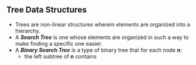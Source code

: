## Tree Data Structures
- Trees are non-linear structures wherein elements are organized into a hierarchy.
- A ***Search Tree*** is one whose elements are organized in such a way to make finding a specific one easier.
- A ***Binary Search Tree*** is a type of binary tree that for each node **n**:
	- the left subtree of **n** contains